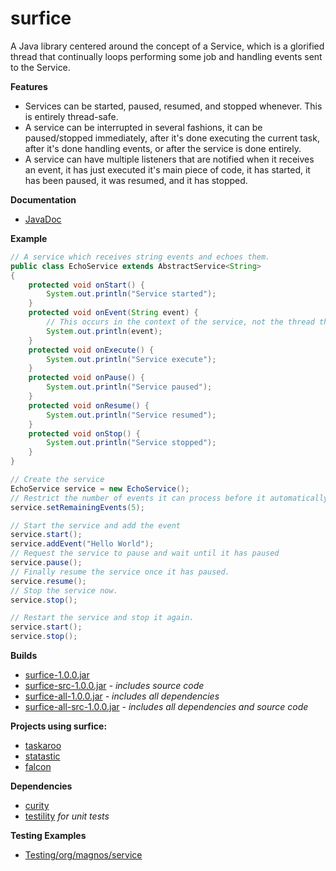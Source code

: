 surfice
=======

A Java library centered around the concept of a Service, which is a glorified thread that continually loops performing some job and handling events sent to the Service.

**Features**
- Services can be started, paused, resumed, and stopped whenever. This is entirely thread-safe.
- A service can be interrupted in several fashions, it can be paused/stopped immediately, after it's done executing the current task, after it's done handling events, or after the service is done entirely.
- A service can have multiple listeners that are notified when it receives an event, it has just executed it's main piece of code, it has started, it has been paused, it was resumed, and it has stopped.

**Documentation**
- [JavaDoc](http://gh.magnos.org/?r=http://clickermonkey.github.com/surfice/)

**Example**

```java
// A service which receives string events and echoes them.
public class EchoService extends AbstractService<String> 
{
    protected void onStart() {
        System.out.println("Service started");
    }
    protected void onEvent(String event) {
        // This occurs in the context of the service, not the thread that added the event.
        System.out.println(event);
    }
    protected void onExecute() {
        System.out.println("Service execute");
    }
    protected void onPause() {
        System.out.println("Service paused");
    }
    protected void onResume() {
        System.out.println("Service resumed");
    }
    protected void onStop() {
        System.out.println("Service stopped");
    }
}

// Create the service
EchoService service = new EchoService();
// Restrict the number of events it can process before it automatically stops.
service.setRemainingEvents(5);

// Start the service and add the event
service.start();
service.addEvent("Hello World");
// Request the service to pause and wait until it has paused
service.pause();
// Finally resume the service once it has paused.
service.resume();
// Stop the service now.
service.stop();

// Restart the service and stop it again.
service.start();
service.stop();
```

**Builds**
- [surfice-1.0.0.jar](http://gh.magnos.org/?r=https://github.com/ClickerMonkey/surfice/blob/master/build/surfice-1.0.0.jar?raw=true)
- [surfice-src-1.0.0.jar](http://gh.magnos.org/?r=https://github.com/ClickerMonkey/surfice/blob/master/build/surfice-src-1.0.0.jar?raw=true) *- includes source code*
- [surfice-all-1.0.0.jar](http://gh.magnos.org/?r=https://github.com/ClickerMonkey/surfice/blob/master/build/surfice-1.0.0.jar?raw=true) *- includes all dependencies*
- [surfice-all-src-1.0.0.jar](http://gh.magnos.org/?r=https://github.com/ClickerMonkey/surfice/blob/master/build/surfice-src-1.0.0.jar?raw=true) *- includes all dependencies and source code*

**Projects using surfice:**
- [taskaroo](http://gh.magnos.org/?r=https://github.com/ClickerMonkey/taskaroo)
- [statastic](http://gh.magnos.org/?r=https://github.com/ClickerMonkey/statastic)
- [falcon](http://gh.magnos.org/?r=https://github.com/ClickerMonkey/falcon)

**Dependencies**
- [curity](http://gh.magnos.org/?r=https://github.com/ClickerMonkey/curity)
- [testility](http://gh.magnos.org/?r=https://github.com/ClickerMonkey/testility) *for unit tests*

**Testing Examples**
- [Testing/org/magnos/service](http://gh.magnos.org/?r=https://github.com/ClickerMonkey/surfice/tree/master/Testing/org/magnos/service)
